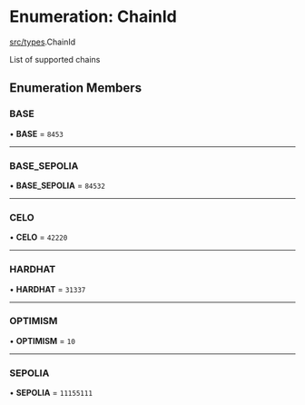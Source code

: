 # Enumeration: ChainId

[src/types](../modules/src_types.md).ChainId

List of supported chains

## Enumeration Members

### BASE

• **BASE** = ``8453``

___

### BASE\_SEPOLIA

• **BASE\_SEPOLIA** = ``84532``

___

### CELO

• **CELO** = ``42220``

___

### HARDHAT

• **HARDHAT** = ``31337``

___

### OPTIMISM

• **OPTIMISM** = ``10``

___

### SEPOLIA

• **SEPOLIA** = ``11155111``
